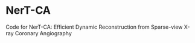 # NerT-CA
Code for NerT-CA: Efficient Dynamic Reconstruction from Sparse-view X-ray Coronary Angiography
